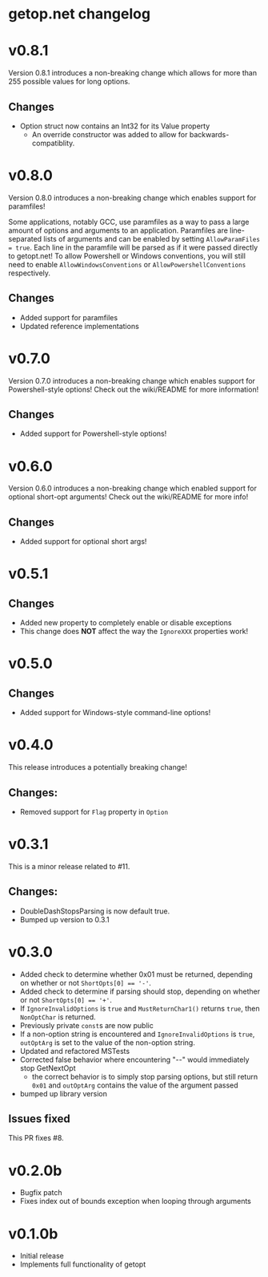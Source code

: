 # getop.net changelog

# v0.8.1
Version 0.8.1 introduces a non-breaking change which allows for more than 255 possible values for long options.

## Changes
 - Option struct now contains an Int32 for its Value property
    - An override constructor was added to allow for backwards-compatiblity.

# v0.8.0

Version 0.8.0 introduces a non-breaking change which enables support for paramfiles!

Some applications, notably GCC, use paramfiles as a way to pass a large amount of options and arguments to an application.
Paramfiles are line-separated lists of arguments and can be enabled by setting `AllowParamFiles = true`.
Each line in the paramfile will be parsed as if it were passed directly to getopt.net!
To allow Powershell or Windows conventions, you will still need to enable `AllowWindowsConventions` or `AllowPowershellConventions` respectively.

## Changes
 - Added support for paramfiles
 - Updated reference implementations

# v0.7.0

Version 0.7.0 introduces a non-breaking change which enables support for Powershell-style options!
Check out the wiki/README for more information!

## Changes
 - Added support for Powershell-style options!

# v0.6.0

Version 0.6.0 introduces a non-breaking change which enabled support for optional short-opt arguments!
Check out the wiki/README for more info!

## Changes
  - Added support for optional short args!


# v0.5.1

## Changes
 - Added new property to completely enable or disable exceptions
 - This change does **NOT** affect the way the `IgnoreXXX` properties work!

# v0.5.0

## Changes
 - Added support for Windows-style command-line options!

# v0.4.0
This release introduces a potentially breaking change!

## Changes:
 - Removed support for `Flag` property in `Option`


# v0.3.1
This is a minor release related to #11.

## Changes:

 - DoubleDashStopsParsing is now default true.
 - Bumped up version to 0.3.1

# v0.3.0

 - Added check to determine whether 0x01 must be returned, depending on whether or not `ShortOpts[0] == '-'`.
 - Added check to determine if parsing should stop, depending on whether or not `ShortOpts[0] == '+'`.
 - If `IgnoreInvalidOptions` is `true` and `MustReturnChar1()` returns `true`, then `NonOptChar` is returned.
 - Previously private `const`s are now public
 - If a non-option string is encountered and `IgnoreInvalidOptions` is `true`, `outOptArg` is set to the value of the non-option string.
 - Updated and refactored MSTests
 - Corrected false behavior where encountering "--" would immediately stop GetNextOpt
   - the correct behavior is to simply stop parsing options, but still return `0x01` and `outOptArg` contains the value of the argument passed
 - bumped up library version

## Issues fixed

This PR fixes #8.

# v0.2.0b
 - Bugfix patch
 - Fixes index out of bounds exception when looping through arguments


# v0.1.0b
 - Initial release
 - Implements full functionality of getopt
